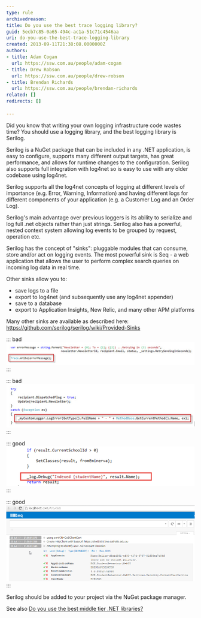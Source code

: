 ```yaml
---
type: rule
archivedreason: 
title: Do you use the best trace logging library?
guid: 5ecb7c85-0a65-494c-ac1a-51c71c4546aa
uri: do-you-use-the-best-trace-logging-library
created: 2013-09-11T21:38:08.0000000Z
authors:
- title: Adam Cogan
  url: https://ssw.com.au/people/adam-cogan
- title: Drew Robson
  url: https://ssw.com.au/people/drew-robson
- title: Brendan Richards
  url: https://ssw.com.au/people/brendan-richards
related: []
redirects: []

---
```


Did you know that writing your own logging infrastructure code wastes time? You should use a logging library, and the best logging library is Serilog.

Serilog is a NuGet package that can be included in any .NET application, is easy to configure, supports many different output targets, has great performance, and allows for runtime changes to the configuration. Serilog also supports full integration with log4net so is easy to use with any older codebase using log4net.

<!--endintro-->

Serilog supports all the log4net concepts of logging at different levels of importance (e.g. Error, Warning, Information) and having different logs for different components of your application (e.g. a Customer Log and an Order Log).

Serilog's main advantage over previous loggers is its ability to serialize and log full .net objects rather than just strings. Serilog also has a powerful, nested context system allowing log events to be grouped by request, operation etc.

Serilog has the concept of "sinks": pluggable modules that can consume, store and/or act on logging events. The most powerful sink is Seq - a web application that allows the user to perform complex search queries on incoming log data in real time.

Other sinks allow you to:

* save logs to a file
* export to log4net (and subsequently use any log4net appender)
* save to a database
* export to Application Insights, New Relic, and many other APM platforms


Many other sinks are available as described here: https://github.com/serilog/serilog/wiki/Provided-Sinks


::: bad  
![Figure: Bad Example - Using Debug or Trace for logging, or writing hard coded mechanisms for logging does not allow you to configure logging at runtime](trace-logging-bad.jpg)  
:::


::: bad  
![Figure: Bad Example - Roll your own logging components lack functionality, and have not been tested as thoroughly for quality or performance as log4net](trace-logging-bad-2.jpg)  
:::


::: good  
![Figure: Good Example - Using serilog allows persisting structured log data to multiple stores, querying that data intelligently and requires less work to install and configure than a roll-you-own logger, and provides many more features](serilog.png)  
:::
 

::: good  
![Figure: Good Example - Seq provides a powerful UI for searching and viewing your structured logs](seq2.png)  
:::

Serilog should be added to your project via the NuGet package manager.

See also [Do you use the best middle tier .NET libraries?](/do-you-use-the-best-middle-tier-net-libraries)
